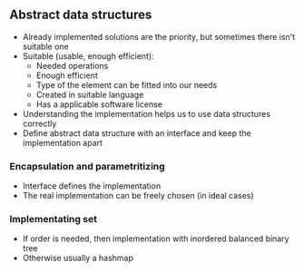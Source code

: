 ## Abstract data structures

- Already implemented solutions are the priority, but sometimes there isn't suitable one
- Suitable (usable, enough efficient):
  - Needed operations
  - Enough efficient
  - Type of the element can be fitted into our needs
  - Created in suitable language
  - Has a applicable software license
- Understanding the implementation helps us to use data structures correctly
- Define abstract data structure with an interface and keep the implementation apart

### Encapsulation and parametritizing

- Interface defines the implementation
- The real implementation can be freely chosen (in ideal cases)

### Implementating set

- If order is needed, then implementation with inordered balanced binary tree
- Otherwise usually a hashmap

